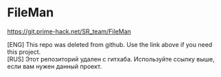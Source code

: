 # FileMan
https://git.prime-hack.net/SR_team/FileMan

[ENG] This repo was deleted from github. Use the link above if you need this project.<br/>
[RUS] Этот репозиторий удален с гитхаба. Используйте ссылку выше, если вам нужен данный проект.
